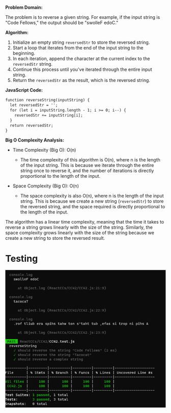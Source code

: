 **Problem Domain:**

The problem is to reverse a given string. For example, if the input string is "Code Fellows," the output should be "swolleF edoC."

**Algorithm:**

1. Initialize an empty string `reversedStr` to store the reversed string.
2. Start a loop that iterates from the end of the input string to the beginning.
3. In each iteration, append the character at the current index to the `reversedStr` string.
4. Continue this process until you've iterated through the entire input string.
5. Return the `reversedStr` as the result, which is the reversed string.

**JavaScript Code:**
```
function reverseString(inputString) {
  let reversedStr = '';
  for (let i = inputString.length - 1; i >= 0; i--) {
    reversedStr += inputString[i];
  }
  return reversedStr;
}
```

**Big O Complexity Analysis:**

- Time Complexity (Big O): O(n)
  - The time complexity of this algorithm is O(n), where n is the length of the input string. This is because we iterate through the entire string once to reverse it, and the number of iterations is directly proportional to the length of the input.

- Space Complexity (Big O): O(n)
  - The space complexity is also O(n), where n is the length of the input string. This is because we create a new string (`reversedStr`) to store the reversed string, and the space required is directly proportional to the length of the input.

The algorithm has a linear time complexity, meaning that the time it takes to reverse a string grows linearly with the size of the string. Similarly, the space complexity grows linearly with the size of the string because we create a new string to store the reversed result.

# Testing
![Alt text](42.png)
